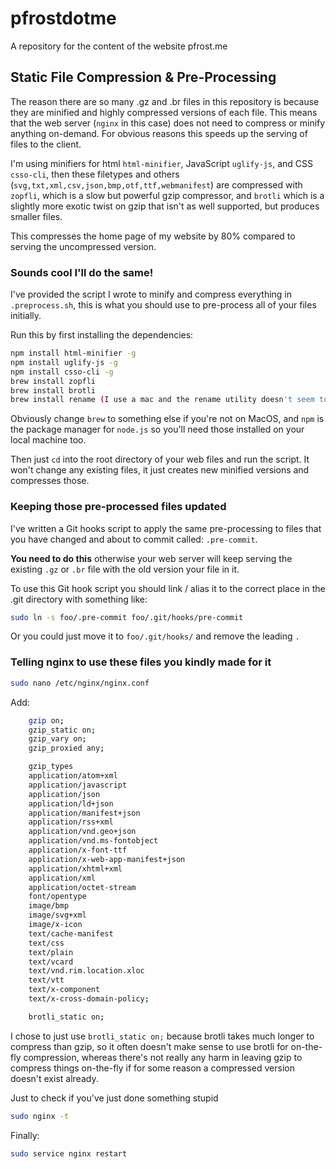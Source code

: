 # pfrostdotme
A repository for the content of the website pfrost.me

## Static File Compression & Pre-Processing

The reason there are so many .gz and .br files in this repository is because they are minified and highly compressed versions of each file. This means that the web server (`nginx` in this case) does not need to compress or minify anything on-demand. For obvious reasons this speeds up the serving of files to the client.

I'm using minifiers for html `html-minifier`, JavaScript `uglify-js`, and CSS `csso-cli`, then these filetypes and others (`svg,txt,xml,csv,json,bmp,otf,ttf,webmanifest`) are compressed with `zopfli`, which is a slow but powerful gzip compressor, and `brotli` which is a slightly more exotic twist on gzip that isn't as well supported, but produces smaller files.

This compresses the home page of my website by 80% compared to serving the uncompressed version.

### Sounds cool I'll do the same!

I've provided the script I wrote to minify and compress everything in `.preprocess.sh`, this is what you should use to pre-process all of your files initially. 

Run this by first installing the dependencies:
```bash
npm install html-minifier -g
npm install uglify-js -g
npm install csso-cli -g
brew install zopfli
brew install brotli
brew install rename (I use a mac and the rename utility doesn't seem to be there by default)
```
Obviously change `brew` to something else if you're not on MacOS, and `npm` is the package manager for `node.js` so you'll need those installed on your local machine too.

Then just `cd` into the root directory of your web files and run the script. It won't change any existing files, it just creates new minified versions and compresses those.

### Keeping those pre-processed files updated

I've written a Git hooks script to apply the same pre-processing to files that you have changed and about to commit called: `.pre-commit`. 

**You need to do this** otherwise your web server will keep serving the existing `.gz` or `.br` file with the old version your file in it.

To use this Git hook script you should link / alias it to the correct place in the .git directory with something like:
```bash
sudo ln -s foo/.pre-commit foo/.git/hooks/pre-commit
```
Or you could just move it to `foo/.git/hooks/` and remove the leading `.`

### Telling nginx to use these files you kindly made for it

```bash
sudo nano /etc/nginx/nginx.conf
```

Add:

```bash
    gzip on;
    gzip_static on;
    gzip_vary on;
    gzip_proxied any;

    gzip_types
    application/atom+xml
    application/javascript
    application/json
    application/ld+json
    application/manifest+json
    application/rss+xml
    application/vnd.geo+json
    application/vnd.ms-fontobject
    application/x-font-ttf
    application/x-web-app-manifest+json
    application/xhtml+xml
    application/xml
    application/octet-stream
    font/opentype
    image/bmp
    image/svg+xml
    image/x-icon
    text/cache-manifest
    text/css
    text/plain
    text/vcard
    text/vnd.rim.location.xloc
    text/vtt
    text/x-component
    text/x-cross-domain-policy;

    brotli_static on;
```
I chose to just use `brotli_static on;` because brotli takes much longer to compress than gzip, so it often doesn't make sense to use brotli for on-the-fly compression, whereas there's not really any harm in leaving gzip to compress things on-the-fly if for some reason a compressed version doesn't exist already.

Just to check if you've just done something stupid
```bash
sudo nginx -t
```

Finally:
```bash
sudo service nginx restart
```